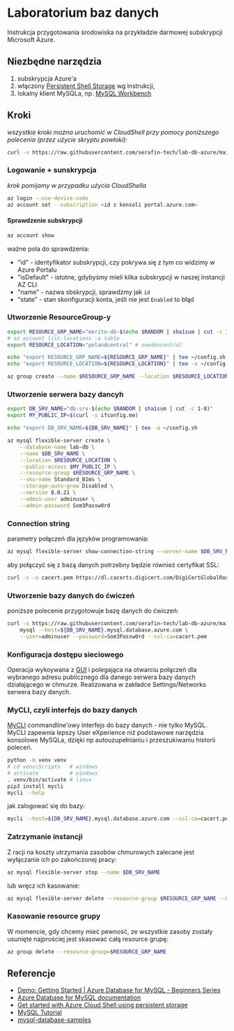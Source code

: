 # Laboratorium baz danych

Instrukcja przygotowania środowiska na przykładzie darmowej subskrypcji Microsoft Azure.

## Niezbędne narzędzia

1. subskrypcja Azure'a
2. włączony [Persistent Shell Storage](https://learn.microsoft.com/en-us/azure/cloud-shell/persisting-shell-storage) wg instrukcji,
3. lokalny klient MySQLa, np. [MySQL Workbench](https://www.mysql.com/products/workbench/)

## Kroki

*wszystkie kroki można uruchomić w CloudShell przy pomocy poniższego polecenia (przez użycie skryptu powłoki):*

```sh
curl -s https://raw.githubusercontent.com/serafin-tech/lab-db-azure/main/skrypt.sh | bash -x
```

### Logowanie + sunskrypcja 

*krok pomijamy w przypadku użycia CloudShella*

```sh
az login --use-device-code
az account set --subscription <id z konsoli portal.azure.com>
```

#### Sprawdzenie subskrypcji

```sh
az account show
```

ważne pola do sprawdzenia:

+ "id" - identyfikator subskrypcji, czy pokrywa się z tym co widzimy w Azure Portalu
+ "isDefault" - istotne, gdybyśmy mieli kilka subskrypcji w naszej instancji AZ CLI
+ "name" - nazwa sbskrypcji, sprawdzmy jak `id`
+ "state" - stan skonfiguracji konta, jeśli nie jest `Enabled` to błąd

### Utworzenie ResourceGroup-y

```sh
export RESOURCE_GRP_NAME="merito-db-$(echo $RANDOM | sha1sum | cut -c 1-8)"
# az account list-locations -o table
export RESOURCE_LOCATION="polandcentral" # swedencentral

echo "export RESOURCE_GRP_NAME=${RESOURCE_GRP_NAME}" | tee ~/config.sh
echo "export RESOURCE_LOCATION=${RESOURCE_LOCATION}" | tee -a ~/config.sh

az group create --name $RESOURCE_GRP_NAME --location $RESOURCE_LOCATION

```

### Utworzenie serwera bazy dancyh

```sh
export DB_SRV_NAME="db-srv-$(echo $RANDOM | sha1sum | cut -c 1-8)"
export MY_PUBLIC_IP=$(curl -s ifconfig.me)

echo "export DB_SRV_NAME=${DB_SRV_NAME}" | tee -a ~/config.sh

az mysql flexible-server create \
    --database-name lab-db \
    --name $DB_SRV_NAME \
    --location $RESOURCE_LOCATION \
    --public-access $MY_PUBLIC_IP \
    --resource-group $RESOURCE_GRP_NAME \
    --sku-name Standard_B1ms \
    --storage-auto-grow Disabled \
    --version 8.0.21 \
    --admin-user adminuser \
    --admin-password Som3Passw0rd
```

### Connection string

parametry połączeń dla języków programowania:

```sh
az mysql flexible-server show-connection-string --server-name $DB_SRV_NAME --admin-user=adminuser
```

aby połączyć się z bazą danych potrzebny będzie również certyfikat SSL:

```sh
curl -s -o cacert.pem https://dl.cacerts.digicert.com/DigiCertGlobalRootCA.crt.pem
```

### Utworzenie bazy danych do ćwiczeń

poniższe polecenie przygotowuje bazę danych do ćwiczeń:

```sh
curl -s https://raw.githubusercontent.com/serafin-tech/lab-db-azure/main/lab_db_v3.sql | \
    mysql --host=${DB_SRV_NAME}.mysql.database.azure.com \
    --user=adminuser --password=Som3Passw0rd --ssl-ca=cacert.pem
```

### Konfiguracja dostępu sieciowego

Operacja wykoywana z [GUI](https://portal.azure.com/) i polegająca na otwarciu połączeń dla wybranego adresu publicznego dla danego serwera bazy danych działającego w chmurze. Realizowana w zakładce Settings/Networks serwera bazy danych.

### MyCLI, czyli interfejs do bazy danych

[MyCLI](https://www.mycli.net/) commandline'owy interfejs do bazy danych - nie tylko MySQL. MyCLI zapewnia lepszy User eXperience niż podstawowe narzędzia konsolowe MySQLa, dzięki np autouzupełnianiu i przeszukiwaniu historii poleceń.

```sh
python -m venv venv
# cd venv\Scripts   # windows
# activate          # windows
. venv/bin/activate # linux
pip3 install mycli
mycli --help
```

jak zalogować się do bazy:

```sh
mycli --host=${DB_SRV_NAME}.mysql.database.azure.com --ssl-ca=cacert.pem --user=adminuser
```

### Zatrzymanie instancji

Z racji na koszty utrzymania zasobów chmurowych zalecane jest wyłączanie ich po zakończonej pracy:

```sh
az mysql flexible-server stop --name $DB_SRV_NAME
```

lub wręcz ich kasowanie:

```sh
az mysql flexible-server delete --resource-group $RESOURCE_GRP_NAME --name $DB_SRV_NAME
```

### Kasowanie resource grupy

W momencie, gdy chcemy mieć pewność, ze wszystkie zasoby zostały usunięte najprościej jest skasować całą resource grupę:

```sh
az group delete --resource-group=$RESOURCE_GRP_NAME
```

## Referencje

- [Demo: Getting Started | Azure Database for MySQL - Beginners Series](https://learn.microsoft.com/en-us/shows/azure-database-for-mysql-beginners-series/demo-getting-started)
- [Azure Database for MySQL documentation](https://learn.microsoft.com/en-us/azure/mysql/)
- [Get started with Azure Cloud Shell using persistent storage](https://learn.microsoft.com/en-us/azure/cloud-shell/get-started/new-storage?tabs=azurecli)
- [MySQL Tutorial](https://www.mysqltutorial.org/)
- [mysql-database-samples](https://github.com/Azure-Samples/mysql-database-samples)
